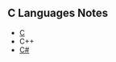 
## C Languages Notes

- [C](https://github.com/stepanenko/c-cpp-info/blob/master/C.md)
- C++
- [C#](https://github.com/stepanenko/c-cpp-info/blob/master/CSharp.md)
